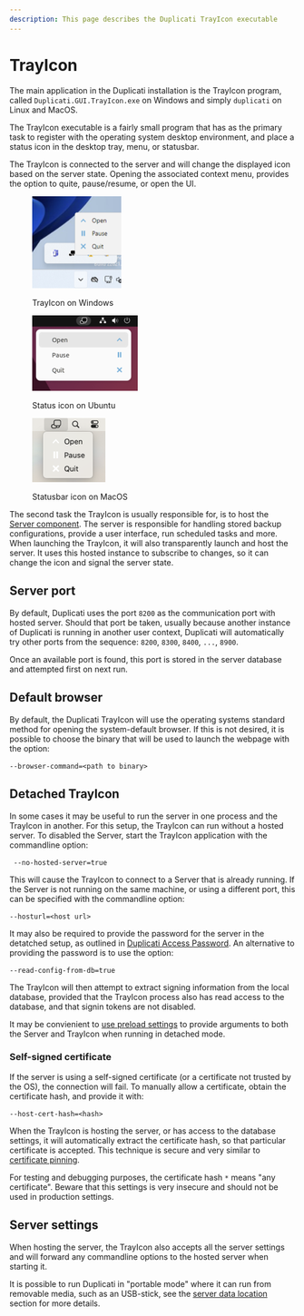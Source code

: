 ```yaml
---
description: This page describes the Duplicati TrayIcon executable
---
```


# TrayIcon

The main application in the Duplicati installation is the TrayIcon program, called `Duplicati.GUI.TrayIcon.exe` on Windows and simply `duplicati` on Linux and MacOS.

The TrayIcon executable is a fairly small program that has as the primary task to register with the operating system desktop environment, and place a status icon in the desktop tray, menu, or statusbar.

The TrayIcon is connected to the server and will change the displayed icon based on the server state. Opening the associated context menu, provides the option to quite, pause/resume, or open the UI.

<div><figure><img src="../.gitbook/assets/Screenshot 2024-11-28 at 13.44.56.png" alt="" width="157"><figcaption><p>TrayIcon on Windows</p></figcaption></figure> <figure><img src="../.gitbook/assets/Screenshot 2024-11-28 at 13.49.11.png" alt="" width="186"><figcaption><p>Status icon on Ubuntu</p></figcaption></figure> <figure><img src="../.gitbook/assets/Screenshot 2024-11-28 at 12.18.52.png" alt="" width="129"><figcaption><p>Statusbar icon on MacOS</p></figcaption></figure></div>

The second task the TrayIcon is usually responsible for, is to host the [Server component](server.md). The server is responsible for handling stored backup configurations, provide a user interface, run scheduled tasks and more. When launching the TrayIcon, it will also transparently launch and host the server. It uses this hosted instance to subscribe to changes, so it can change the icon and signal the server state.

## Server port

By default, Duplicati uses the port `8200` as the communication port with hosted server. Should that port be taken, usually because another instance of Duplicati is running in another user context, Duplicati will automatically try other ports from the sequence: `8200`, `8300`, `8400`, `...`, `8900`.

Once an available port is found, this port is stored in the server database and attempted first on next run.

## Default browser

By default, the Duplicati TrayIcon will use the operating systems standard method for opening the system-default browser. If this is not desired, it is possible to choose the binary that will be used to launch the webpage with the option:

```
--browser-command=<path to binary>
```

## Detached TrayIcon

In some cases it may be useful to run the server in one process and the TrayIcon in another. For this setup, the TrayIcon can run without a hosted server. To disabled the Server, start the TrayIcon application with the commandline option:

```
 --no-hosted-server=true
```

This will cause the TrayIcon to connect to a Server that is already running. If the Server is not running on the same machine, or using a different port, this can be specified with the commandline option:

```
--hosturl=<host url>
```

It may also be required to provide the password for the server in the detatched setup, as outlined in [Duplicati Access Password](../detailed-descriptions/duplicati-access-password.md). An alternative to providing the password is to use the option:

```
--read-config-from-db=true
```

The TrayIcon will then attempt to extract signing information from the local database, provided that the TrayIcon process also has read access to the database, and that signin tokens are not disabled.

It may be convienient to [use preload settings](../detailed-descriptions/preload-settings.md) to provide arguments to both the Server and TrayIcon when running in detached mode.

### Self-signed certificate

If the server is using a self-signed certificate (or a certificate not trusted by the OS), the connection will fail. To manually allow a certificate, obtain the certificate hash, and provide it with:

```
--host-cert-hash=<hash>
```

When the TrayIcon is hosting the server, or has access to the database settings, it will automatically extract the certificate hash, so that particular certificate is accepted. This technique is secure and very  similar to [certificate pinning](https://en.wikipedia.org/wiki/HTTP_Public_Key_Pinning).&#x20;

For testing and debugging purposes, the certificate hash `*` means "any certificate". Beware that this settings is very insecure and should not be used in production settings.

## Server settings

When hosting the server, the TrayIcon also accepts all the server settings and will forward any commandline options to the hosted server when starting it.&#x20;

It is possible to run Duplicati in "portable mode" where it can run from removable media, such as an USB-stick, see the [server data location](server.md#storing-data-in-different-places) section for more details.

